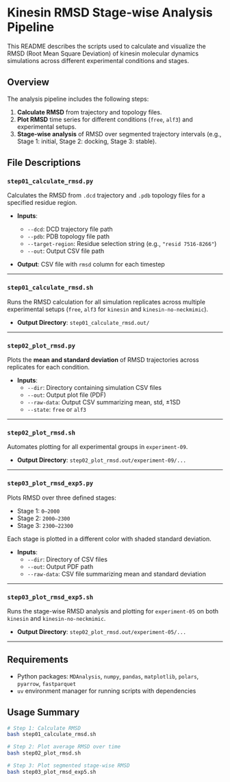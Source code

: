 # Kinesin RMSD Stage-wise Analysis Pipeline

This README describes the scripts used to calculate and visualize the RMSD (Root Mean Square Deviation) of kinesin molecular dynamics simulations across different experimental conditions and stages.

## Overview

The analysis pipeline includes the following steps:

1. **Calculate RMSD** from trajectory and topology files.
2. **Plot RMSD** time series for different conditions (`free`, `alf3`) and experimental setups.
3. **Stage-wise analysis** of RMSD over segmented trajectory intervals (e.g., Stage 1: initial, Stage 2: docking, Stage 3: stable).

## File Descriptions

### `step01_calculate_rmsd.py`

Calculates the RMSD from `.dcd` trajectory and `.pdb` topology files for a specified residue region.

- **Inputs**:
  - `--dcd`: DCD trajectory file path
  - `--pdb`: PDB topology file path
  - `--target-region`: Residue selection string (e.g., `"resid 7516-8266"`)
  - `--out`: Output CSV file path

- **Output**: CSV file with `rmsd` column for each timestep

---

### `step01_calculate_rmsd.sh`

Runs the RMSD calculation for all simulation replicates across multiple experimental setups (`free`, `alf3` for `kinesin` and `kinesin-no-neckmimic`).

- **Output Directory**: `step01_calculate_rmsd.out/`

---

### `step02_plot_rmsd.py`

Plots the **mean and standard deviation** of RMSD trajectories across replicates for each condition.

- **Inputs**:
  - `--dir`: Directory containing simulation CSV files
  - `--out`: Output plot file (PDF)
  - `--raw-data`: Output CSV summarizing mean, std, ±1SD
  - `--state`: `free` or `alf3`

---

### `step02_plot_rmsd.sh`

Automates plotting for all experimental groups in `experiment-09`.

- **Output Directory**: `step02_plot_rmsd.out/experiment-09/...`

---

### `step03_plot_rmsd_exp5.py`

Plots RMSD over three defined stages:

- Stage 1: `0–2000`
- Stage 2: `2000–2300`
- Stage 3: `2300–22300`

Each stage is plotted in a different color with shaded standard deviation.

- **Inputs**:
  - `--dir`: Directory of CSV files
  - `--out`: Output PDF path
  - `--raw-data`: CSV file summarizing mean and standard deviation

---

### `step03_plot_rmsd_exp5.sh`

Runs the stage-wise RMSD analysis and plotting for `experiment-05` on both `kinesin` and `kinesin-no-neckmimic`.

- **Output Directory**: `step02_plot_rmsd.out/experiment-05/...`

---

## Requirements

- Python packages: `MDAnalysis`, `numpy`, `pandas`, `matplotlib`, `polars`, `pyarrow`, `fastparquet`
- `uv` environment manager for running scripts with dependencies

## Usage Summary

```bash
# Step 1: Calculate RMSD
bash step01_calculate_rmsd.sh

# Step 2: Plot average RMSD over time
bash step02_plot_rmsd.sh

# Step 3: Plot segmented stage-wise RMSD
bash step03_plot_rmsd_exp5.sh
```


